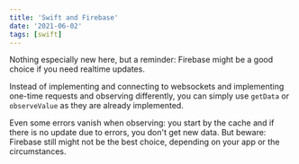 ```yaml
---
title: 'Swift and Firebase'
date: '2021-06-02'
tags: [swift]
---
```


Nothing especially new here, but a reminder:
Firebase might be a good choice if you need realtime updates.

Instead of implementing and connecting to websockets and implementing one-time requests and observing differently, you can simply use `getData` or `observeValue` as they are already implemented.

Even some errors vanish when observing: you start by the cache and if there is no update due to errors, you don't get new data.
But beware: Firebase still might not be the best choice, depending on your app or the circumstances.
